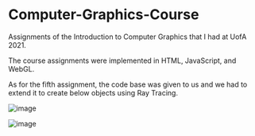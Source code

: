 # Computer-Graphics-Course

Assignments of the Introduction to Computer Graphics that I had at UofA 2021.

The course assignments were implemented in HTML, JavaScript, and WebGL.

As for the fifth assignment, the code base was given to us and we had to extend it to create below objects using Ray Tracing.

![image](https://user-images.githubusercontent.com/29575804/178216367-113d6e0a-eb82-468e-81bc-1b4bf1610098.png)

![image](https://user-images.githubusercontent.com/29575804/178217780-51210c47-39a4-465d-9dac-d2793ac5857c.png)

